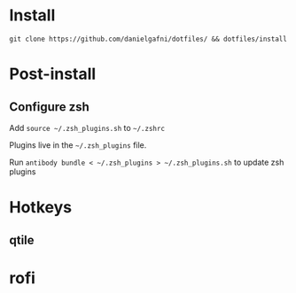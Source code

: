 # Install

`git clone https://github.com/danielgafni/dotfiles/ && dotfiles/install`

# Post-install
## Configure zsh
Add `source ~/.zsh_plugins.sh` to `~/.zshrc`

Plugins live in the `~/.zsh_plugins` file.

Run `antibody bundle < ~/.zsh_plugins > ~/.zsh_plugins.sh` to update zsh plugins

# Hotkeys

## qtile

# rofi
